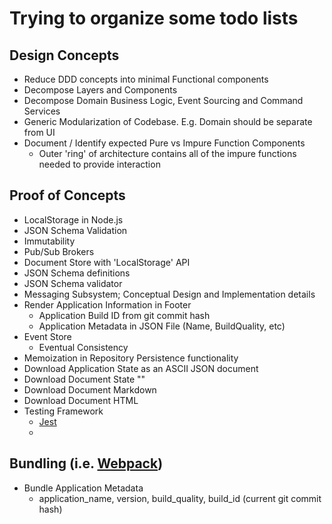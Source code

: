 # Trying to organize some todo lists

## Design Concepts

- Reduce DDD concepts into minimal Functional components
- Decompose Layers and Components
- Decompose Domain Business Logic, Event Sourcing and  Command Services
- Generic Modularization of Codebase.  E.g. Domain should be separate from UI
- Document / Identify expected Pure vs Impure Function Components
  - Outer 'ring' of architecture contains all of the impure functions needed to provide interaction

## Proof of Concepts

- LocalStorage in Node.js
- JSON Schema Validation
- Immutability
- Pub/Sub Brokers
- Document Store with 'LocalStorage' API
- JSON Schema definitions
- JSON Schema validator
- Messaging Subsystem; Conceptual Design and Implementation details
- Render Application Information in Footer
    - Application Build ID from git commit hash
    - Application Metadata in JSON File (Name, BuildQuality, etc)
- Event Store
  - Eventual Consistency
- Memoization in Repository Persistence functionality
- Download Application State as an ASCII JSON document
- Download Document State ""
- Download Document Markdown
- Download Document HTML
- Testing Framework
  - [Jest](https://jestjs.io/docs/en/getting-started)
  - 


## Bundling (i.e. [Webpack](https://webpack.js.org/))

- Bundle Application Metadata
  - application_name, version, build_quality, build_id (current git commit hash)


